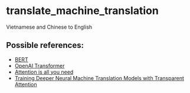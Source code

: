 # translate_machine_translation
Vietnamese and Chinese to English 
## Possible references:
- [BERT](https://arxiv.org/pdf/1810.04805.pdf)
- [OpenAI Transformer](https://s3-us-west-2.amazonaws.com/openai-assets/research-covers/language-unsupervised/language_understanding_paper.pdf)
- [Attention is all you need](https://arxiv.org/pdf/1706.03762.pdf)
- [Training Deeper Neural Machine Translation Models with Transparent Attention](http://aclweb.org/anthology/D18-1338)
